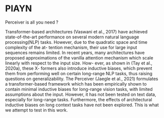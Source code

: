# PIAYN
Perceiver is all you need ?

Transformer-based architectures (Vaswani
et al., 2017) have achieved state-of-the-art performance on several modern natural language
processing(NLP) tasks. However, due to the
quadratic space and time complexity of the at-
tention mechanism, their use for large input sequences remains limited. In recent years, many
architectures have proposed approximations of
the vanilla attention mechanism which scale
linearly with respect to the input size. How-
ever, as shown in (Tay et al., 2020a), these X-
formers also introduce inductive biases, which
prevent them from performing well on certain
long-range NLP tasks, thus raising questions
on generalizability. The Perceiver (Jaegle et al.,
2021) formulates a transformer-based framework which has been empirically shown to contain minimal inductive biases for long-range
vision tasks, with limited assumptions about
the input. However, it has not been tested on
text data, especially for long-range tasks. Furthermore, the effects of architectural inductive
biases on long context tasks have not been explored. This is what we attempt to test in this
work.
